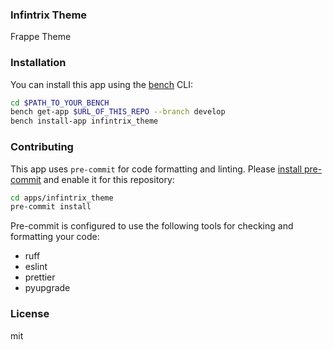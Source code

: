 ### Infintrix Theme

Frappe Theme

### Installation

You can install this app using the [bench](https://github.com/frappe/bench) CLI:

```bash
cd $PATH_TO_YOUR_BENCH
bench get-app $URL_OF_THIS_REPO --branch develop
bench install-app infintrix_theme
```

### Contributing

This app uses `pre-commit` for code formatting and linting. Please [install pre-commit](https://pre-commit.com/#installation) and enable it for this repository:

```bash
cd apps/infintrix_theme
pre-commit install
```

Pre-commit is configured to use the following tools for checking and formatting your code:

- ruff
- eslint
- prettier
- pyupgrade

### License

mit
